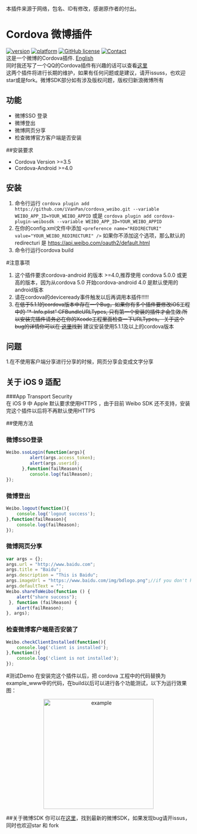 本插件来源于网络，包名、ID有修改，感谢原作者的付出。
# Cordova 微博插件
[![version](https://img.shields.io/badge/version-0.3.4-blue.svg?style=flat)](https://github.com/iVanPan/cordova_weibo)
[![platform](https://img.shields.io/badge/platform-iOS%2FAndroid-lightgrey.svg?style=flat)](https://github.com/iVanPan/cordova_weibo)
[![GitHub license](https://img.shields.io/github/license/mashape/apistatus.svg?style=flat)](https://github.com/iVanPan/cordova_weibo/blob/master/LICENSE)
[![Contact](https://img.shields.io/badge/contact-Van-green.svg?style=flat)](http://VanPan.me)	
这是一个微博的Cordova插件. [English](https://github.com/iVanPan/cordova_weibo)    
同时我还写了一个QQ的Cordova插件有兴趣的话可以查看[这里](https://github.com/iVanPan/Cordova_QQ)				
这两个插件将进行长期的维护，如果有任何问题或是建议，请开issuss，也欢迎star或是fork。微博SDK部分如有涉及版权问题，版权归新浪微博所有
## 功能
- 微博SSO 登录
- 微博登出
- 微博网页分享
- 检查微博官方客户端是否安装

##安装要求
- Cordova Version >=3.5
- Cordova-Android >=4.0

## 安装
1. 命令行运行 ```cordova plugin add https://github.com/iVanPan/cordova_weibo.git --variable WEIBO_APP_ID=YOUR_WEIBO_APPID```   或是    ```cordova plugin add cordova-plugin-weibosdk --variable WEIBO_APP_ID=YOUR_WEIBO_APPID```			
2. 在你的config.xml文件中添加 ```<preference name="REDIRECTURI" value="YOUR_WEIBO_REDIRECTURI" />``` 如果你不添加这个选项，那么默认的 redirecturi 是 https://api.weibo.com/oauth2/default.html               
3. 命令行运行cordova build   					

#注意事项
1. 这个插件要求cordova-android 的版本 >=4.0,推荐使用 cordova  5.0.0 或更高的版本，因为从cordova 5.0 开始cordova-android 4.0 是默认使用的android版本
2.   请在cordova的deviceready事件触发以后再调用本插件!!!!!  
3. <del>在低于5.1.1的cordova版本中存在一个Bug，如果你有多个插件要修改iOS工程中的 “*-Info.plist” CFBundleURLTypes, 只有第一个安装的插件才会生效.所以安装完插件请务必在你的Xcode工程里面检查一下URLTypes。 关于这个bug的详情你可以在 [这里](https://issues.apache.org/jira/browse/CB-8007)找到</del> 建议安装使用5.1.1及以上的cordova版本 				

## 问题				
1.在不使用客户端分享进行分享的时候，网页分享会变成文字分享			

## 关于 iOS 9 适配					
###App Transport Security							
在 iOS 9 中 Apple 默认要求使用HTTPS ，由于目前 Weibo SDK 还不支持，安装完这个插件以后将不再默认使用HTTPS					
	

##使用方法
### 微博SSO登录
```Javascript
Weibo.ssoLogin(function(args){
         alert(args.access_token);
         alert(args.userid);
      },function(failReason){
         console.log(failReason);
});
```
### 微博登出
```Javascript
Weibo.logout(function(){
	console.log('logout success');
},function(failReason){
	console.log(failReason);
});
```
### 微博网页分享
```Javascript
var args = {};
args.url = "http://www.baidu.com";
args.title = "Baidu";
args.description = "This is Baidu";
args.imageUrl = "https://www.baidu.com/img/bdlogo.png";//if you don't have imageUrl,for android http://www.sinaimg.cn/blog/developer/wiki/LOGO_64x64.png will be the defualt one
args.defaultText = "";
Weibo.shareToWeibo(function () {
    alert("share success");
 }, function (failReason) {
    alert(failReason);
}, args);
```
### 检查微博客户端是否安装了
```Javascript
Weibo.checkClientInstalled(function(){
	console.log('client is installed');
},function(){
	console.log('client is not installed');
});
```
#测试Demo
在安装完这个插件以后，把 cordova 工程中的代码替换为 example_www中的代码，在build以后可以进行各个功能测试，以下为运行效果图：
<div style="text-align:center"><img src="https://github.com/iVanPan/cordova_weibo/blob/master/ScreenShot.png?raw=true" alt="example" style="width:300px"></div>		

##关于微博SDK
你可以在[这里](https://github.com/sinaweibosdk)，找到最新的微博SDK，如果发现bug请开issus，同时也欢迎star 和 fork


